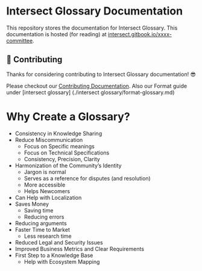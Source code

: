 
# Intersect Glossary Documentation

This repository stores the documentation for Intersect Glossary.
This documentation is hosted (for reading) at [intersect.gitbook.io/xxxx-committee](https://intersect.gitbook.io/xxxx-committee).

## 🤝 Contributing

Thanks for considering contributing to Intersect Glossary documentation! 😎

Please checkout our [Contributing Documentation](./CONTRIBUTING.md).
Also our Format guide under [intersect glossary] (./intersect glossary/format-glossary.md)

# Why Create a Glossary?

-   Consistency in Knowledge Sharing
-   Reduce Miscommunication
	-   Focus on Specific meanings 
	-   Focus on Technical Specifications
	-   Consistency, Precision, Clarity
-   Harmonization of the Community’s Identity
	-   Jargon is normal
	-   Serves as a reference for disputes (and resolution)
	-   More accessible
	-   Helps Newcomers
- Can Help with Localization
- Saves Money
	- Saving time
	- Reducing errors
-   Reducing arguments
-   Faster Time to Market
	-   Less research time
-   Reduced Legal and Security Issues
-   Improved Business Metrics and Clear Requirements
-   First Step to a Knowledge Base
	-   Help with Ecosystem Mapping
